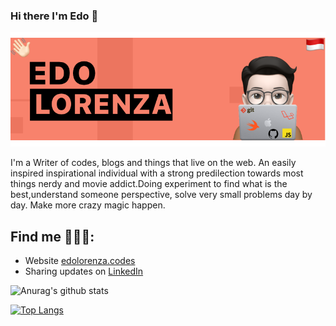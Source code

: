 ### Hi there  I'm Edo 👋


<img src="https://github.com/edolorenza/edolorenza/blob/master/Image/background.png" alt="banner edo lorenza">

I'm a Writer of codes, blogs and things that live on the web. An easily inspired inspirational individual with a strong predilection towards most things nerdy and movie addict.Doing experiment to find what is the best,understand someone perspective, solve very small problems day by day. Make more crazy magic happen.


## Find me 🕵🏻‍♂️:
- Website <a href="http://edolorenza.codes/">edolorenza.codes</a> 
- Sharing updates on <a href="https://www.linkedin.com/in/edo-lorenza/">LinkedIn</a> 

![Anurag's github stats](https://github-readme-stats.vercel.app/api?username=edolorenza&show_icons=true&count_private=true)

[![Top Langs](https://github-readme-stats.vercel.app/api/top-langs/?username=edolorenza&layout=compact)](https://github.com/edolorenza/github-readme-stats)
<!--
**edolorenza/edolorenza** is a ✨ _special_ ✨ repository because its `README.md` (this file) appears on your GitHub profile.

Here are some ideas to get you started:

- 🔭 I’m currently working on ...
- 🌱 I’m currently learning ...
- 👯 I’m looking to collaborate on ...
- 🤔 I’m looking for help with ...
- 💬 Ask me about ...
- 📫 How to reach me: ...
- 😄 Pronouns: ...
- ⚡ Fun fact: ...
-->
